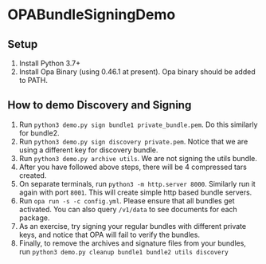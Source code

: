 # OPABundleSigningDemo

## Setup
1. Install Python 3.7+
2. Install Opa Binary (using 0.46.1 at present). Opa binary should be added to PATH.

## How to demo Discovery and Signing
1. Run `python3 demo.py sign bundle1 private_bundle.pem`. Do this similarly for bundle2.
2. Run `python3 demo.py sign discovery private.pem`. Notice that we are using a different key for discovery bundle.
3. Run `python3 demo.py archive utils`. We are not signing the utils bundle.
4. After you have followed above steps, there will be 4 compressed tars created.
5. On separate terminals, run `python3 -m http.server 8000`. Similarly run it again with port `8001`. This will create simple http based bundle servers.
6. Run `opa run -s -c config.yml`. Please ensure that all bundles get activated. You can also query `/v1/data` to see documents for each package.
7. As an exercise, try signing your regular bundles with different private keys, and notice that OPA will fail to verify the bundles. 
8. Finally, to remove the archives and signature files from your bundles, run `python3 demo.py cleanup bundle1 bundle2 utils discovery`
